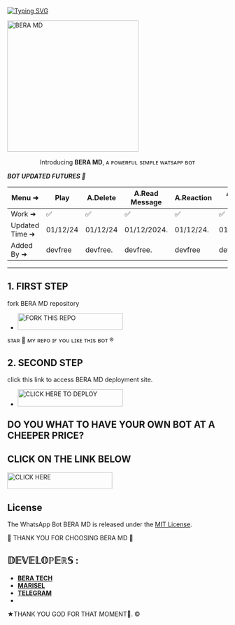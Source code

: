 <a href="https://git.io/typing-svg"><img src="https://readme-typing-svg.demolab.com?font=Black+Ops+One&size=100&pause=1000&color=1BAFBAFF&center=true&width=1000&height=200&lines=BERA-+MD" alt="Typing SVG" /></a>
  </p>

 <img alt="BERA MD" height="300" src="https://i.ibb.co/4jBhn13/Socialthumb.jpg">
 
  
</h1> 
<p align="center">Introducing <b>BERA MD</b>, ᴀ ᴘᴏᴡᴇʀғᴜʟ sɪᴍᴘʟᴇ ᴡᴀᴛsᴀᴘᴘ ʙᴏᴛ </p>






***BOT UPDATED FUTURES 🎁***

| Menu ⁠➜         | Play    | A.Delete  | A.Read Message| A.Reaction | A.React Status| Ai new cmd | New Game | Fun | Owner | Dangerous Bugs | Convert | New Group Cmd |
| ----------------| ------- | --------- | ------------ | ---------- | ------------- | ----------- | -------- | --- | ----- | -------------- | --------| --------------|
| Work ➜         |  ✅     |   ✅      |    ✅        |     ✅     |      ✅       |     ✅      |   ✅     |  ✅ |  ✅   |      ✅       |    ✅   |       ✅      |
| Updated Time ➜ | 01/12/24 | 01/12/24 | 01/12/2024.  | 01/12/24.  | 01/12/2024    | 01/12/2024  | 01/12/24 | old | old   | 01/12/2024.    |  Old    | 01/12/2024    |
| Added By ➜     | devfree | devfree.  | devfree.     | devfree    | devfree       | devfree.    | devfree  | dev | Fredi | devfree        | Fredie  | devfree       |



---


## 1. FIRST STEP
fork BERA MD repository 

</a></p>
- <a href="https://github.com/Berabruce/BERA-MD/fork"><img title="FORK THIS REPO" src="https://img.shields.io/badge/TAP TO FORK REPO-h?color=silver&style=for-the-badge&logo=ferrari&logoColor=gold" width="240" height="38.45"/></a></p>

sᴛᴀʀ 🌟 ᴍʏ ʀᴇᴘᴏ ɪғ ʏᴏᴜ ʟɪᴋᴇ ᴛʜɪs ʙᴏᴛ ®️

## 2. SECOND STEP
click this link to access BERA MD deployment site.

</a></p>
- <a href="https://dashboard.heroku.com/new?template=https://gitHub.com/Berabruce/BERA-MD"><img title="CLICK HERE TO DEPLOY" src="https://img.shields.io/badge/CLICK HERE TO DEPLOY-h?color=silver&style=for-the-badge&logo=ferrari&logoColor=gold" width="240" height="38.45"/></a></p>
</details>

## DO YOU WHAT TO HAVE YOUR OWN BOT AT A CHEEPER PRICE?
## CLICK ON THE LINK BELOW ##
<a href="https://tech-lab.onrender.com/"><img title="CLICK HERE " src="https://img.shields.io/badge/CLICK HERE-h?color=silver&style=for-the-badge&logo=ferrari&logoColor=gold" width="240" height="38.45"/></a></p>
</details>

## License ##

The WhatsApp Bot BERA MD is released under the [MIT License](https://opensource.org/licenses/MIT).



🌟 THANK YOU FOR CHOOSING BERA MD 🌟



## 𝔻𝔼𝕍𝔼𝕃𝕆ℙ𝔼ℝ𝕊 :

- [**BERA TECH**](https://wa.me/+254743982206)
- [**MARISEL**](https://wa.me/+254740007567)
- [**TELEGRAM**](t.me/Beratech)
- 


 
★THANK YOU GOD FOR THAT MOMENT🙏. ©

     



 
